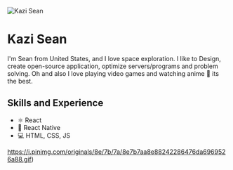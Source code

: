 ![Kazi Sean](https://static.tumblr.com/c8fae8e4add3253b184d06f932028b21/qfsyyrz/pgApy1o4p/tumblr_static_tumblr_static__focused_v3.gif)

# Kazi Sean
I'm Sean from United States, and I love space exploration. I like to Design, create open-source application, optimize servers/programs and problem solving. Oh and also I love playing video games and watching anime 💯 its the best.

## Skills and Experience
* ⚛ React
* 📱 React Native
* 💻 HTML, CSS, JS

https://i.pinimg.com/originals/8e/7b/7a/8e7b7aa8e88242286476da6969526a88.gif) 


